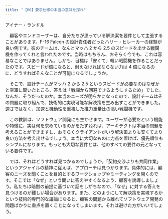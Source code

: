 ```yaml
---
title: "【06】要求仕様の本当の意味を探れ"
---
```



アイナー・ランドル


　顧客やエンドユーザーは、自分たちが思っている解決案を要件として主張することがあります。F-16 Falcon の設計責任者だったハリー・ヒレーカーの経験が良い例です。彼のチームは、なんとマッハ 2 から 2.5 のスピードを出せる戦闘機を作ってくれと言われたのです。当時はもちろん、おそらく今でも、これは容易なことではありません。しかも、目標は「安くて」軽い戦闘機を作ることだったのです。スピードが倍になると、耐えなければならない力は 4 倍になるのに、どうすればそんなことが可能になるでしょうか。

　そこで、設計チームがマッハ 2 から 2.5 というスピードが必要なのはなぜかと空軍に聞いたところ、答えは「戦闘から回避できるようにするため」でした。なんだ、そうだったのか。本当のニーズが明らかになったので、設計チームはその問題に取り組んで、技術的に実現可能な解決策を生み出すことができました。速さではなく、加速と機動性を重視した推力重量比の高い戦闘機です。

　この教訓は、ソフトウェア開発にも生かせます。ユーザーが必要だという機能や特徴に、実は何を求めているのかをたずねれば、アーキテクトは本当の問題を考えることができますし、おそらくクライアントがいう解決策よりも安くてより良い方法を考え出せるでしょう。本当に大切なものに力点を置けば、優先順位もシンプルになります。もっとも大切な要件とは、他のすべての要件の元となっている要件です。

　では、それはどうすれば見つかるのでしょうか。「契約交渉よりも共同作業」というアジャイルの精神に従えば、アプローチは見つかります。具体的には、顧客のニーズを聞くことを目的とするワークショップやミーティングを開くのです。そこでは「なぜ」という問いに答えやすくなるよう、顧客を誘導しましょう。私たちは暗黙の前提に基づいて話をしがちなので、「なぜ」に対する答えを見つけるのが難しい場合があります。また、どのようにして解決策を実現するかという技術的専門的な議論になると、顧客の問題から離れてソフトウェア開発の問題ばかりに重点を置くことになってしまいます。それは避けた方がいいでしょう。

